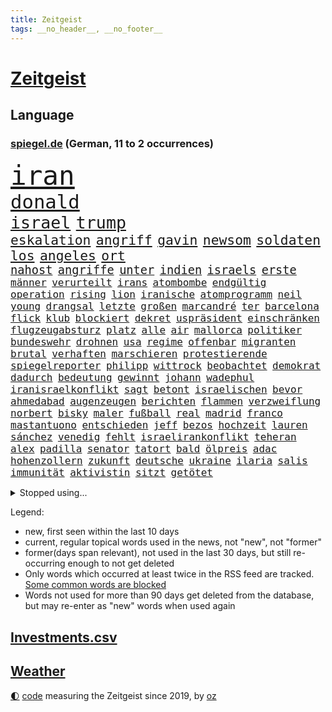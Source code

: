 ```yaml
---
title: Zeitgeist
tags: __no_header__, __no_footer__
---
```


# [Zeitgeist](https://oliz.io/zeitgeist/)

## Language

<h3><a href="https://www.spiegel.de" target="_blank">spiegel.de</a> (German, 11 to 2 occurrences)</h3>
<p style="font-family:monospace">
<span style="font-size:32pt"><a href="news_links.html#iran" class="current">iran</a></span>
<br>
<span style="font-size:23pt"><a href="news_links.html#donald" class="current">donald</a></span>
<br>
<span style="font-size:20pt"><a href="news_links.html#israel" class="current">israel</a></span>
<span style="font-size:20pt"><a href="news_links.html#trump" class="current">trump</a></span>
<br>
<span style="font-size:16pt"><a href="news_links.html#eskalation" class="current">eskalation</a></span>
<span style="font-size:16pt"><a href="news_links.html#angriff" class="current">angriff</a></span>
<span style="font-size:16pt"><a href="news_links.html#gavin" class="current">gavin</a></span>
<span style="font-size:16pt"><a href="news_links.html#newsom" class="current">newsom</a></span>
<span style="font-size:16pt"><a href="news_links.html#soldaten" class="current">soldaten</a></span>
<span style="font-size:16pt"><a href="news_links.html#los" class="current">los</a></span>
<span style="font-size:16pt"><a href="news_links.html#angeles" class="current">angeles</a></span>
<span style="font-size:16pt"><a href="news_links.html#ort" class="current">ort</a></span>
<br>
<span style="font-size:14pt"><a href="news_links.html#nahost" class="current">nahost</a></span>
<span style="font-size:14pt"><a href="news_links.html#angriffe" class="current">angriffe</a></span>
<span style="font-size:14pt"><a href="news_links.html#unter" class="current">unter</a></span>
<span style="font-size:14pt"><a href="news_links.html#indien" class="current">indien</a></span>
<span style="font-size:14pt"><a href="news_links.html#israels" class="current">israels</a></span>
<span style="font-size:14pt"><a href="news_links.html#erste" class="current">erste</a></span>
<br>
<span style="font-size:12pt"><a href="news_links.html#männer" class="current">männer</a></span>
<span style="font-size:12pt"><a href="news_links.html#verurteilt" class="current">verurteilt</a></span>
<span style="font-size:12pt"><a href="news_links.html#irans" class="current">irans</a></span>
<span style="font-size:12pt"><a href="news_links.html#atombombe" class="new">atombombe</a></span>
<span style="font-size:12pt"><a href="news_links.html#endgültig" class="current">endgültig</a></span>
<span style="font-size:12pt"><a href="news_links.html#operation" class="current">operation</a></span>
<span style="font-size:12pt"><a href="news_links.html#rising" class="new">rising</a></span>
<span style="font-size:12pt"><a href="news_links.html#lion" class="new">lion</a></span>
<span style="font-size:12pt"><a href="news_links.html#iranische" class="current">iranische</a></span>
<span style="font-size:12pt"><a href="news_links.html#atomprogramm" class="current">atomprogramm</a></span>
<span style="font-size:12pt"><a href="news_links.html#neil" class="current">neil</a></span>
<span style="font-size:12pt"><a href="news_links.html#young" class="current">young</a></span>
<span style="font-size:12pt"><a href="news_links.html#drangsal" class="new">drangsal</a></span>
<span style="font-size:12pt"><a href="news_links.html#letzte" class="current">letzte</a></span>
<span style="font-size:12pt"><a href="news_links.html#großen" class="current">großen</a></span>
<span style="font-size:12pt"><a href="news_links.html#marcandré" class="current">marcandré</a></span>
<span style="font-size:12pt"><a href="news_links.html#ter" class="current">ter</a></span>
<span style="font-size:12pt"><a href="news_links.html#barcelona" class="current">barcelona</a></span>
<span style="font-size:12pt"><a href="news_links.html#flick" class="current">flick</a></span>
<span style="font-size:12pt"><a href="news_links.html#klub" class="current">klub</a></span>
<span style="font-size:12pt"><a href="news_links.html#blockiert" class="current">blockiert</a></span>
<span style="font-size:12pt"><a href="news_links.html#dekret" class="current">dekret</a></span>
<span style="font-size:12pt"><a href="news_links.html#uspräsident" class="current">uspräsident</a></span>
<span style="font-size:12pt"><a href="news_links.html#einschränken" class="current">einschränken</a></span>
<span style="font-size:12pt"><a href="news_links.html#flugzeugabsturz" class="current">flugzeugabsturz</a></span>
<span style="font-size:12pt"><a href="news_links.html#platz" class="current">platz</a></span>
<span style="font-size:12pt"><a href="news_links.html#alle" class="current">alle</a></span>
<span style="font-size:12pt"><a href="news_links.html#air" class="current">air</a></span>
<span style="font-size:12pt"><a href="news_links.html#mallorca" class="current">mallorca</a></span>
<span style="font-size:12pt"><a href="news_links.html#politiker" class="current">politiker</a></span>
<span style="font-size:12pt"><a href="news_links.html#bundeswehr" class="current">bundeswehr</a></span>
<span style="font-size:12pt"><a href="news_links.html#drohnen" class="current">drohnen</a></span>
<span style="font-size:12pt"><a href="news_links.html#usa" class="current">usa</a></span>
<span style="font-size:12pt"><a href="news_links.html#regime" class="current">regime</a></span>
<span style="font-size:12pt"><a href="news_links.html#offenbar" class="current">offenbar</a></span>
<span style="font-size:12pt"><a href="news_links.html#migranten" class="current">migranten</a></span>
<span style="font-size:12pt"><a href="news_links.html#brutal" class="current">brutal</a></span>
<span style="font-size:12pt"><a href="news_links.html#verhaften" class="current">verhaften</a></span>
<span style="font-size:12pt"><a href="news_links.html#marschieren" class="new">marschieren</a></span>
<span style="font-size:12pt"><a href="news_links.html#protestierende" class="new">protestierende</a></span>
<span style="font-size:12pt"><a href="news_links.html#spiegelreporter" class="current">spiegelreporter</a></span>
<span style="font-size:12pt"><a href="news_links.html#philipp" class="current">philipp</a></span>
<span style="font-size:12pt"><a href="news_links.html#wittrock" class="new">wittrock</a></span>
<span style="font-size:12pt"><a href="news_links.html#beobachtet" class="current">beobachtet</a></span>
<span style="font-size:12pt"><a href="news_links.html#demokrat" class="current">demokrat</a></span>
<span style="font-size:12pt"><a href="news_links.html#dadurch" class="current">dadurch</a></span>
<span style="font-size:12pt"><a href="news_links.html#bedeutung" class="current">bedeutung</a></span>
<span style="font-size:12pt"><a href="news_links.html#gewinnt" class="current">gewinnt</a></span>
<span style="font-size:12pt"><a href="news_links.html#johann" class="current">johann</a></span>
<span style="font-size:12pt"><a href="news_links.html#wadephul" class="current">wadephul</a></span>
<span style="font-size:12pt"><a href="news_links.html#iranisraelkonflikt" class="new">iranisraelkonflikt</a></span>
<span style="font-size:12pt"><a href="news_links.html#sagt" class="current">sagt</a></span>
<span style="font-size:12pt"><a href="news_links.html#betont" class="current">betont</a></span>
<span style="font-size:12pt"><a href="news_links.html#israelischen" class="current">israelischen</a></span>
<span style="font-size:12pt"><a href="news_links.html#bevor" class="current">bevor</a></span>
<span style="font-size:12pt"><a href="news_links.html#ahmedabad" class="new">ahmedabad</a></span>
<span style="font-size:12pt"><a href="news_links.html#augenzeugen" class="current">augenzeugen</a></span>
<span style="font-size:12pt"><a href="news_links.html#berichten" class="current">berichten</a></span>
<span style="font-size:12pt"><a href="news_links.html#flammen" class="current">flammen</a></span>
<span style="font-size:12pt"><a href="news_links.html#verzweiflung" class="new">verzweiflung</a></span>
<span style="font-size:12pt"><a href="news_links.html#norbert" class="new">norbert</a></span>
<span style="font-size:12pt"><a href="news_links.html#bisky" class="new">bisky</a></span>
<span style="font-size:12pt"><a href="news_links.html#maler" class="current">maler</a></span>
<span style="font-size:12pt"><a href="news_links.html#fußball" class="current">fußball</a></span>
<span style="font-size:12pt"><a href="news_links.html#real" class="current">real</a></span>
<span style="font-size:12pt"><a href="news_links.html#madrid" class="current">madrid</a></span>
<span style="font-size:12pt"><a href="news_links.html#franco" class="new">franco</a></span>
<span style="font-size:12pt"><a href="news_links.html#mastantuono" class="new">mastantuono</a></span>
<span style="font-size:12pt"><a href="news_links.html#entschieden" class="current">entschieden</a></span>
<span style="font-size:12pt"><a href="news_links.html#jeff" class="current">jeff</a></span>
<span style="font-size:12pt"><a href="news_links.html#bezos" class="current">bezos</a></span>
<span style="font-size:12pt"><a href="news_links.html#hochzeit" class="current">hochzeit</a></span>
<span style="font-size:12pt"><a href="news_links.html#lauren" class="current">lauren</a></span>
<span style="font-size:12pt"><a href="news_links.html#sánchez" class="current">sánchez</a></span>
<span style="font-size:12pt"><a href="news_links.html#venedig" class="current">venedig</a></span>
<span style="font-size:12pt"><a href="news_links.html#fehlt" class="current">fehlt</a></span>
<span style="font-size:12pt"><a href="news_links.html#israelirankonflikt" class="new">israelirankonflikt</a></span>
<span style="font-size:12pt"><a href="news_links.html#teheran" class="current">teheran</a></span>
<span style="font-size:12pt"><a href="news_links.html#alex" class="current">alex</a></span>
<span style="font-size:12pt"><a href="news_links.html#padilla" class="new">padilla</a></span>
<span style="font-size:12pt"><a href="news_links.html#senator" class="current">senator</a></span>
<span style="font-size:12pt"><a href="news_links.html#tatort" class="current">tatort</a></span>
<span style="font-size:12pt"><a href="news_links.html#bald" class="current">bald</a></span>
<span style="font-size:12pt"><a href="news_links.html#ölpreis" class="new">ölpreis</a></span>
<span style="font-size:12pt"><a href="news_links.html#adac" class="current">adac</a></span>
<span style="font-size:12pt"><a href="news_links.html#hohenzollern" class="current">hohenzollern</a></span>
<span style="font-size:12pt"><a href="news_links.html#zukunft" class="current">zukunft</a></span>
<span style="font-size:12pt"><a href="news_links.html#deutsche" class="current">deutsche</a></span>
<span style="font-size:12pt"><a href="news_links.html#ukraine" class="current">ukraine</a></span>
<span style="font-size:12pt"><a href="news_links.html#ilaria" class="new">ilaria</a></span>
<span style="font-size:12pt"><a href="news_links.html#salis" class="new">salis</a></span>
<span style="font-size:12pt"><a href="news_links.html#immunität" class="current">immunität</a></span>
<span style="font-size:12pt"><a href="news_links.html#aktivistin" class="current">aktivistin</a></span>
<span style="font-size:12pt"><a href="news_links.html#sitzt" class="current">sitzt</a></span>
<span style="font-size:12pt"><a href="news_links.html#getötet" class="current">getötet</a></span>
</p>
<details>
<summary>Stopped using...</summary>
<p class="former" style="font-size:12pt">
linie(1695) angeklagt(1694) arbeitete(1694) haftstrafe(1694) kriminellen(1694) richten(1694) antreten(1693) gestellt(1693) arbeitsplatz(1692) italiens(1692) positionen(1692) privaten(1692) st(1692) verteilt(1692) geändert(1691) innenministerium(1691) geholt(1690) bedenken(1689) beschluss(1689) doppelt(1689) gastgeber(1689) gelassen(1689) parteien(1689) rufen(1689) schatten(1689) villa(1689) also(1688) besetzt(1688) einstieg(1688) geflüchteten(1688) geliefert(1688) hört(1688) morgen(1688) planen(1688) reichte(1688) überwinden(1688) athleten(1687) gas(1687) hätten(1687) kurzfristig(1687) lösen(1687) spott(1687) zeugen(1687) 2016(1686) entschädigung(1686) favoriten(1686) i(1686) reformen(1686) rest(1686) sinnvoll(1686) suchen(1686) autobahn(1685) bundesweit(1685) erbe(1685) hinaus(1685) hinterlassen(1685) jedem(1685) skandal(1685) smartphone(1685) usamerikaner(1685) abstimmen(1684) radikale(1684) signal(1684) verpassen(1684) zeitweise(1684) 10000(1683) ausbau(1683) heftig(1683) rät(1683) solidarität(1683) unterschiedlich(1683) meinem(1682) sichern(1682) regen(1681) versprochen(1681) appell(1680) fußballer(1680) hotels(1680) hubertus(1680) remis(1680) richtet(1680) stoßen(1680) inszeniert(1679) spüren(1678) veranstalter(1678) geschäftsführer(1677) argentinien(1676) körperverletzung(1675) porsche(1674) republik(1674) taliban(1674) weckt(1674) berater(1673) möglicherweise(1672) gering(1671) spenden(1671) landete(1670) großem(1669) rechtzeitig(1669) spannungen(1667) katholischen(1666) halbe(1665) favorit(1663) cduchef(1662) stürzen(1661) wendet(1660) aussehen(1659) automatisch(1659) zeigten(1659) bangen(1653) schützt(1649) staatlichen(1642) karlsruhe(1634) sammeln(1629) maschinen(1621) sachen(1614) leiter(1612) langjährige(1582) investor(1514) krieges(1464) vorsicht(1449) jahresende(1447) anführer(1436) ausnahme(1434) verurteilung(1413) zugestimmt(1403) umkämpften(1380) gestern(1379) nfl(1337) eingeführt(1327) militärischen(1279) tradition(1276) faeser(1245) nancy(1245) gefechte(1240) spielern(1221) fake(1216) emotionalen(1205) flughäfen(1198) brandenburger(1169) rezession(1166) 48(1142) ausstieg(1138) regieren(1121) umstände(1120) gefällt(1110) libanon(1093) andrew(1082) trans(1058) durchs(1018) überreste(999) einsamkeit(976) staatsanwalt(964) ulm(930) steigern(898) kieler(887) mag(880) kongo(879) emotionale(871) aussieht(870) erleidet(868) sachsens(867) openai(853) vorstandschef(849) freiwillige(846) unruhe(832) brauche(829) panik(828) spiegelreport(814) gala(812) höhepunkt(808) fakten(807) rio(806) älteren(801) wiederwahl(789) erforscht(758) küche(744) 9(735) pilot(734) beruft(725) ford(724) drastische(721) sandra(718) erkennt(717) verriet(709) auswahl(700) auflösung(699) überlegen(698) rechtsruck(696) stellenabbau(695) afdpolitiker(684) hunde(681) islamistische(677) vormittag(677) gedreht(653) genossen(653) pauli(652) chancenlos(650) kandidiert(648) fraktion(636) gewechselt(634) reformiert(626) zurückhaltend(617) ausbruch(607) 43(600) management(600) besetzung(599) kundgebungen(596) version(596) lahmgelegt(594) taugen(588) terrororganisation(584) gazastreifens(581) beschuldigte(556) beyoncé(552) erfahrung(548) magic(547) ehepaar(546) geheimnisse(544) figur(543) großstädten(537) mindestlohn(531) stuttgarter(526) aufstellen(525) anhebung(524) zurückgewiesen(519) grundgesetz(515) 28(513) oma(513) verkünden(513) grande(512) gesetzliche(503) wettkampf(502) cdu/csu(495) sächsische(494) audi(492) schritten(491) südkoreanischen(489) sap(487) piloten(480) dreharbeiten(479) 160(478) zweieinhalb(474) mauer(472) anforderungen(465) klärt(458) blau(455) unmöglich(455) 17jähriger(454) mitspieler(452) riesiger(451) kostenlosen(450) rheinmetall(448) falschinformationen(447) sitze(447) major(444) rihanna(444) marihuana(438) bodo(432) alec(430) baldwin(430) vertritt(430) balkon(421) bedingung(420) ernannt(417) thyssenkrupp(415) bekannter(413) empfinden(413) leidenschaft(408) ursachen(408) kirchen(407) oberster(407) verspielt(399) zahlreicher(399) verunsichert(398) wittert(396) handwerk(394) protokoll(389) vorstellung(389) normalität(388) verbessert(385) erdgas(382) besuchte(381) begeisterung(379) leitete(379) perfekt(378) späten(377) nirgendwo(374) regensburg(374) reiz(374) reus(372) übel(368) wahlergebnis(367) weltkriegs(365) eingesperrt(358) grand(355) beschweren(354) nervös(346) lügt(345) magie(344) geschäftsmann(343) indische(342) interaktiven(340) jemanden(339) alliierten(337) häusliche(337) zeitplan(336) gemeinsames(335) gefangen(332) jemandem(332) kümmern(332) verstärken(331) arabische(329) strebt(329) medikamente(325) wildnis(325) kuriosen(324) verfügbar(324) kandidieren(319) stabilität(318) jährlich(316) katzen(316) wahlerfolg(312) café(311) spdabgeordneter(307) zentrales(305) regierungsbildung(300) sprengstoff(300) schwach(298) berechnet(297) metropolen(294) bach(290) kriege(290) rufe(289) vertretern(288) betriebsrat(287) ausreise(286) kürzungen(286) brandanschlägen(282) erleichtern(280) reichlich(280) venezuelas(280) karlsruher(278) unabhängigkeit(277) ausgetauscht(275) flüchtet(272) echt(271) anhängern(270) bauarbeiten(268) aken(265) beweis(265) nachhaltig(265) winkt(263) biografie(262) parallelen(262) eilig(261) baku(260) geschenke(259) holstein(259) 007(258) legendären(257) trost(257) gebraucht(255) angeschossen(253) eberl(253) commerzbank(252) doku(251) bruchteil(250) spiegelrecherchen(249) 71(247) festgehalten(247) aufeinandertreffen(246) begrüßt(245) gescheiterten(244) erholung(243) einkaufen(242) unicredit(240) ausgerichtet(239) eingeliefert(237) räumte(237) unbeeindruckt(237) nachlesen(236) strohe(235) sportdirektor(234) söhne(232) mohamed(230) adhs(229) minderheit(229) liveticker(228) vertraute(228) zulasten(228) drastischen(226) frische(226) superkraft(226) französischer(225) einmischung(224) flugobjekte(224) bewerber(222) gestimmt(221) houston(220) bundesparteitag(219) option(218) gebäuden(217) rb(217) sprüchen(217) vereint(215) regierungschefs(214) fragt(213) apokalypse(212) busse(212) humanitärer(212) einwanderer(211) android(210) flutkatastrophe(209) vereine(209) wachsenden(208) tobias(207) kategorien(206) veranlasste(201) nordkoreanische(200) unterdrückung(200) kurdische(199) unfällen(199) coup(198) soccer(198) erschienen(197) mexico(196) titelgewinn(196) dienste(195) entgleist(195) ausstellung(194) ausländischer(193) hamburgs(193) berücksichtigt(192) justizministerium(190) zuschüsse(190) empfangen(189) zielscheibe(189) solange(188) pompeji(187) ansprache(185) verstanden(185) installieren(184) mobile(184) ausfällen(183) kommendes(183) unionsfraktion(183) kaiserslautern(182) kommissarin(182) wirtschaftsweise(182) fire(181) vermuten(180) antritt(179) kunststück(178) nachtklub(178) gestorbenen(177) sämtliche(177) vergangenes(177) vertrauten(177) begehrt(175) betreuung(175) wiese(175) oscarpreisträger(173) zeitnah(173) akuter(172) männlichen(172) besonderer(169) konklave(169) patientenakte(169) extra(168) janeiro(168) kardinal(168) traurig(168) altkanzlerin(166) marsalek(165) pius(165) wahrnehmen(163) mobilen(162) fortsetzen(161) regierenden(161) sportchef(161) würdig(161) netzentgelte(160) preisunterschied(160) gefolgt(159) spurensuche(159) blockt(158) sage(157) verhandlung(157) verzicht(157) ausnahmen(156) rassistisches(156) produktionen(155) psychisch(155) flagge(154) abschaffung(153) denkwürdige(153) kaiser(153) usbehörde(153) zueinander(153) iphone(152) schmuggel(152) selbstständige(152) befreundet(151) ei(151) erinnerungslücken(151) law(151) pfefferspray(151) stille(151) fehlten(150) stollen(150) aufständische(149) bulgarien(149) community(149) ticken(149) überstehen(149) schwerem(148) übersetzer(148) abstiegskampf(147) abwarten(147) digitales(147) nigel(146) veränderung(146) getränke(145) nissan(145) motto(144) verpacken(144) exwirecardvorstand(143) atomkraft(142) elektronischen(142) physiker(142) batteriehersteller(141) bewertung(141) exminister(141) kidman(141) melnyk(141) testament(141) topform(141) traumtor(141) gläubigen(140) todesfahrt(140) dialog(139) kapitulation(139) rennfahrers(139) schnitzer(139) insolvenzverfahren(138) gegenspieler(137) grippe(136) juristische(136) umbenennen(136) anfangen(135) schlüsselspieler(135) solaranlagen(135) abzocke(134) eupolitiker(134) rücksicht(134) bewegte(132) bella(131) gates(131) gültig(131) bewegtes(130) gekostet(130) gewöhnen(130) ramsey(130) dicken(129) privileg(129) dänemarks(128) lehrern(128) traumata(128) übernommen(128) freistellung(126) rentenversicherung(126) supermarktkasse(126) umlauf(126) veränderte(126) selbstversuch(125) w(125) getrennte(124) bunny(123) rechtspopulismus(123) übereinander(123) häuslicher(122) paypal(122) uk(122) skandalen(121) gentleman(120) powell(120) spioniert(120) plakate(118) tenniswelt(118) unterlagen(118) außenhandel(116) totes(116) vierter(116) gereicht(115) buhrufe(114) linkenchef(114) verhängten(113) boom(112) echo(112) empfindliche(112) offizielles(112) unterlief(112) zettel(112) siegte(111) spitzen(111) auffälliger(110) carney(110) gewissen(110) gibson(110) internationales(110) pakistans(110) aufmarsch(109) blog(109) sammelklage(109) taskforce(109) direktorin(107) millionenfach(107) vize(107) aufstiegsrennen(106) begrenzung(106) kanzleramtschef(106) luise(105) burkina(104) experimentiert(104) faso(104) roy(104) verstrickt(104) importieren(103) sicherheitsrat(103) arbeitslosenzahl(102) sauber(102) fossile(101) unescoweltkulturerbe(101) dächer(100) erlösung(100) fingerabdrücke(100) frühstück(100) prioritäten(100) timothy(100) protestwelle(99) durchbricht(98) fedchef(98) jerome(98) lng(98) verhältnisse(98) verzeichnen(98) ankara(97) flüssigerdgas(97) zerrissen(97) abweichler(96) angegangen(96) moderner(96) maßstab(95) milliardeninvestitionen(95) rosen(95) zugenommen(95) beschießen(94) utah(94) dunklen(93) emotional(93) geheimnisvolle(92) ramelow(92) rohstoffdeal(92) rsf(92) wimbledon(92) berechnen(91) gazakonflikt(91) gewählte(91) kappt(91) adactest(90) out(90) rechtfertigt(90) relegationsplatz(90) reservisten(90) verschlanken(90) befund(89) bemerkenswert(89) billigware(89) drakonischen(89) marktlücke(89) ökonomischen(89) überraschendes(89) 70000(88) pflanzen(88) raumsonde(88) tu(88) unklarheit(88) überraschen(88) afdeuropaabgeordnete(87) begrenzen(87) bystron(87) ehrenpräsident(87) einfuhr(87) einschätzen(87) petr(87) shows(87) strikt(87) verübt(87) widerlich(87) widersprach(87) 68jährige(86) arbeitskraft(86) darfur(86) dramatischer(85) krempelt(85) souveräner(85) stammsitz(85) vinyl(85) expertinnen(84) fraktionsvorsitzende(84) hindurch(84) hormone(84) leverkusens(84) riad(84) salzburg(84) schockierte(84) tunnel(84) bestritten(83) gescheiterter(83) grundordnung(83) trauung(83) verhandlungstisch(83) 25jähriger(82) ausreisen(82) bp(82) bradley(82) ukrainekurs(82) verblüffend(82) hochrangiger(81) rentenniveau(81) ressourcen(81) schreiten(81) swinton(81) tana(81) tilda(81) debütalbum(80) freiheitlichdemokratische(80) g(80) masche(80) minen(80) salford(80) strukturen(80) systems(80) umzug(80) ausgangsposition(79) bulgarische(79) fantastische(79) großzügiger(79) sowjetunion(79) uganda(79) venus(79) 115(78) beigeschmack(78) gesamtes(78) if(78) kigenerierte(78) rekonstruiert(78) tribüne(78) flüssigkeit(77) oberhaupt(77) unberechenbar(77) a$ap(76) ausflug(76) billige(76) chinageschäft(76) erneuerte(76) gratulierte(76) groben(76) labore(76) ladenkasse(76) munich(76) rocky(76) rückversicherer(76) usrapper(76) vergebens(76) wachen(76) leistungen(75) periode(75) todesursache(75) arbeiterpartei(74) atlético(74) gegenreaktion(74) luftballons(74) täteropferumkehr(74) versöhnung(74) abiturienten(73) detmold(73) kopfverletzungen(73) story(73) trophäen(73) wählbar(73) aufwind(72) beteiligte(72) entwicklungshilfe(72) miterlebt(72) perfektes(72) referee(72) sozialdemokratische(72) vorzubereiten(72) artenschutz(71) berry(71) beträgt(71) jochen(71) spdvorsitzende(71) stadtderby(71) taucher(71) trauermarsch(71) keim(70) sbahnhof(70) traute(70) uralten(70) vierteljahrhundert(70) 14jährigen(69) detail(69) mobbing(69) produkten(69) sahelzone(69) scham(69) abspaltung(68) chicago(68) entscheide(68) gebunden(68) gegenvorschlag(68) hein(68) lwiw(68) sicherheitsberater(68) turbulenzen(68) beratungen(67) dunkelziffer(67) missachtet(67) trainern(67) unterlegen(67) vermieden(67) überwindet(67) erstach(66) gehackt(66) lake(66) skype(66) unterzeichnen(66) experimente(65) flügen(65) leopardenmuster(65) niederlegen(65) survive(65) grenzwerte(64) grundlage(64) jahrelanger(64) ussoldaten(64) verkam(64) deutschlandtrend(63) geklettert(63) moderna(63) nationaler(63) neige(63) radtour(63) vermögens(63) besserer(62) doppelstaatler(62) oman(62) sondiert(62) amann(61) begehren(61) eskapaden(61) löhnen(61) melanie(61) usfirmen(61) überflüssig(61) begrüßte(60) bergungsarbeiten(60) einmischen(60) erkranken(60) gefälschten(60) gewinnrückgang(60) pay(60) perücke(60) waffenstillstandes(60) florenz(59) mitentscheiden(59) msci(59) brasilianische(58) fred(58) gagas(58) parnass(58) peggy(58) verseucht(58) zeitgemäß(58) ökologischen(58) ancelotti(57) asylsystems(57) berlinschöneberg(57) einschließlich(57) verhungern(57) zollstreits(57) durst(56) meeres(56) psychotherapeutin(56) rückendeckung(56) umweltorganisationen(56) verbündeter(56) fehlerhaften(55) iren(55) relax(55) verhältnissen(55) zittert(55) bayernprofi(54) hoffman(54) jordan(54) ptpa(54) ratlosigkeit(54) spielervertretung(54) verabschiedete(54) besprechen(53) euaußenminister(53) hurra(53) inhaftierung(53) jerusalem(53) legendäres(53) wels(53) wolfsburgtrainer(53) ai(52) dienstleister(52) erteilt(52) europaminister(52) gefährlichsten(52) großmacht(52) instabiler(52) whatsappchats(52) abweichlern(51) events(51) minderheiten(51) poleposition(51) schauspiel(51) schmäht(51) schwul(51) volkszählung(51) wehrmacht(51) anbietern(50) bonner(50) geistliche(50) modernster(50) monatelangen(50) rekordtief(50) wertvolle(50) befugnisse(49) columbia(49) fürsprecher(49) haltern(49) intransparenten(49) kopie(49) nachbarschaft(49) verhandler(49) wirksamkeit(49) 2003(48) depardieu(48) frisch(48) gérard(48) heimliche(48) hintereinander(48) rolex(48) vertriebenen(48) feiertags(47) installierte(47) kiefer(47) professionell(47) spdvorsitz(47) covid19(46) entzogen(46) inspiration(46) intensiven(46) judy(46) kritischer(46) lebendig(46) milliardensumme(46) ministeramt(46) pillen(46) tänzer(46) bemerkenswerter(45) diaspora(45) oberbürgermeisters(45) rückten(45) sensiblen(45) 450(44) ermordete(44) feministin(44) paartherapie(44) parade(44) susan(44) verliebt(44) barry(43) mclarenpilot(43) msciworld(43) normale(43) rüstungsgeschäft(43) verstolperte(43) energiehunger(42) machthabers(42) maximal(42) probt(42) alphonso(41) bundeskabinett(41) davies(41) dr(40) einhaltung(40) fahrräder(40) jungs(40) leitartikel(40) luftstreitkräfte(40) mls(40) palästinensertuchs(40) psychischen(40) brooke(39) bundespartei(39) clásico(39) einberufungsbescheide(39) scholz’(39) bahnt(38) geschosse(38) manfred(38) topteams(38) dreistellige(37) erlernen(37) erreichbar(37) friedensnobelpreisträger(37) hessens(37) kaja(37) messis(37) nichtbinär(37) propagandavideo(37) spiegelkorrespondentin(37) clean(36) europaparlament(36) lava(36) rey(36) summen(36) usstar(36) ermahnt(35) feuerwehrmann(35) kamerun(35) lemke(35) ministerposten(35) strompreise(35) tänzerinnen(35) verfolger(35) vorweisen(35) wisse(35) 133(34) grenzgebiet(34) sensation(34) tshirt(34) abgelöst(33) besprochen(33) beteuerte(33) graffiti(33) kämpften(33) messe(33) rüstungsgüter(33) schwachstellen(33) spielkonsole(33) verschiebung(33) durchgefallen(32) girl(32) kost(32) sieges(32) verheiratet(32) zeitz(32) drogenschmuggel(31) euvergleich(31) giovanna(31) kylian(31) mbappé(31) sektoren(31) sicherheitsforscher(31) zollkeule(31) bergab(30) golfstaaten(30) hahn(30) messerattentäter(30) residenz(30) milliardenbetrag(29) nsdap(29) schachstar(29) unseld(29) vonovia(29) zollgespräche(29) bestritt(28) bolivien(28) helge(28) quote(28) regenfällen(28) umweltverbände(28) zeichner(28) 168(27) digitalministerium(27) durchfall(27) erkannt(27) freundschaften(27) gegenseitig(27) geschieden(27) standing(27) espresso(26) gewinnst(26) koalitionsvertrags(26) spdbasis(26) staatsgebiet(26) witz(26) zuständige(26) abgaben(25) bibliothek(25) handlung(25) machtfülle(25) neuköllner(25) zeitlebens(25) bistum(24) datenbank(24) dato(24) gemäß(24) journal(24) katholiken(24) label(24) musicals(24) netflixcharts(24) portal(24) übernahmeangebot(24) eintragen(23) rennstall(23) verschwörung(23) zurückgeht(23) arzneimitteln(22) blitzeinschläge(22) ermutigen(22) gedemütigt(22) schockierend(22) schränkt(22) batterien(21) darmanin(21) faden(21) geheime(21) landesverband(21) näherte(21) spritzen(21) usatrumpnews(21) wohnsitz(21) feier(20) freundinnen(20) gekapert(20) missfallen(20) parteiinterne(20) großmutter(19) grundlagenforschung(19) politikum(19) sevilla(19) 59(18) ebay(18) kardinäle(18) mitgliedern(18) weltkriegsgedenken(18) durchhalten(17) gebaute(17) kabine(17) stritt(17) beamtinnen(16) emirate(16) frühzeitig(16) geheimtreffen(16) islamabad(16) jediritter(16) kaschmir(16) kerl(16) nachbarin(16) papstwahl(16) rewechef(16) schwindel(16) schäfer(16) stutzig(16) timing(16) topklubs(16) zutiefst(16) betreffen(15) groll(15) schnieder(15) usrichterin(15) zolldeal(15) abschauen(14) bezogen(14) gullydeckel(14) guttenberg(14) kapelle(14) karltheodor(14) sixtinischen(14) susanne(14) friede(13) gesamter(13) herren(13) papamobil(13) pikante(13) restaurant(13) schwarzer(13) störungen(13) csd(12) derbe(12) exnationalspieler(12) kandidierte(12) namenswahl(12) unbeliebter(12) verdankt(12) bundeswirtschaftsministerin(11) cduchefs(11) koffer(11) schutzmaßnahmen(11)
</p>
</details>
<p>Legend:
<ul>
<li><span class="new">new</span>, first seen within the last 10 days</li>
<li><span class="current">current</span>, regular topical words used in the news, not "new", not "former"</li>
<li><span class="former">former(days span relevant)</span>, not used in the last 30 days, but still re-occurring enough to not get deleted</li>
<li>Only words which occurred at least twice in the RSS feed are tracked. <a href="language/filters.py">Some common words are blocked</a></li>
<li>Words not used for more than 90 days get deleted from the database, but may re-enter as "new" words when used again</li>
</ul>
</p>

## [Investments](investments.html)[.csv](investments.csv)

## [Weather](weather.html)

<footer>
<a href="javascript:toggleTheme()" class="nav">🌓</a>
<a href="https://github.com/ooz/zeitgeist">code</a> measuring the Zeitgeist since 2019, by <a href="https://oliz.io">oz</a>
</footer>
